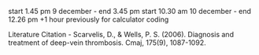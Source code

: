 start 1.45 pm 9 december - end 3.45 pm
start 10.30 am 10 december - end 12.26 pm
+1 hour previously for calculator coding

Literature Citation - 
Scarvelis, D., & Wells, P. S. (2006). Diagnosis and treatment of deep-vein thrombosis. Cmaj, 175(9), 1087-1092.